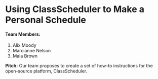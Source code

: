# Using ClassScheduler to Make a Personal Schedule

#### **Team Members:** 
1. Alix Moody
2. Marcianne Nelson
3. Maia Brown

**Pitch:** Our team proposes to create a set of how-to instructions for the open-source platform, ClassScheduler. 
